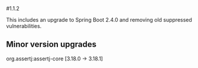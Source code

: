 #1.1.2

This includes an upgrade to Spring Boot 2.4.0 and removing old suppressed vulnerabilities.

## Minor version upgrades
org.assertj:assertj-core [3.18.0 -> 3.18.1]
